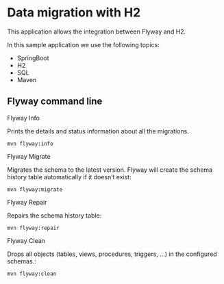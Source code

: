 # Data migration with H2

This application allows the integration between Flyway and H2.

In this sample application we use the following topics:

* SpringBoot
* H2
* SQL
* Maven

## Flyway command line

Flyway Info

Prints the details and status information about all the migrations.

	mvn flyway:info

Flyway Migrate

Migrates the schema to the latest version. Flyway will create the schema history table automatically if it doesn’t exist:

	mvn flyway:migrate
	

Flyway Repair

Repairs the schema history table:

	mvn flyway:repair
	

Flyway Clean

Drops all objects (tables, views, procedures, triggers, …) in the configured schemas.:

	mvn flyway:clean
	
